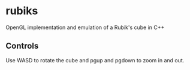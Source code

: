 # rubiks
OpenGL implementation and emulation of a Rubik's cube in C++
## Controls
Use WASD to rotate the cube and pgup and pgdown to zoom in and out.
